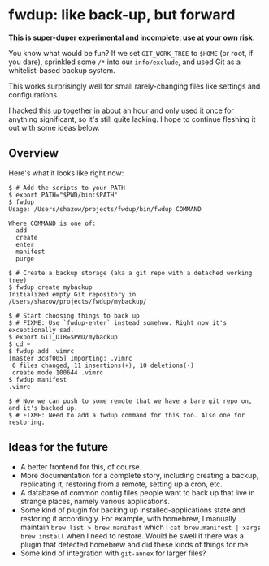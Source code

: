 # **fwdup**: like back-up, but forward

**This is super-duper experimental and incomplete, use at your own risk.**

You know what would be fun? If we set `GIT_WORK_TREE` to `$HOME` (or root, if you dare), sprinkled some `/*` into our `info/exclude`, and used Git as a whitelist-based backup system.

This works surprisingly well for small rarely-changing files like settings and configurations.

I hacked this up together in about an hour and only used it once for anything significant, so it's still quite lacking. I hope to continue fleshing it out with some ideas below.

## Overview

Here's what it looks like right now:

```
$ # Add the scripts to your PATH
$ export PATH="$PWD/bin:$PATH"
$ fwdup
Usage: /Users/shazow/projects/fwdup/bin/fwdup COMMAND

Where COMMAND is one of:
  add
  create
  enter
  manifest
  purge

$ # Create a backup storage (aka a git repo with a detached working tree)
$ fwdup create mybackup
Initialized empty Git repository in /Users/shazow/projects/fwdup/mybackup/

$ # Start choosing things to back up
$ # FIXME: Use `fwdup-enter` instead somehow. Right now it's exceptionally sad.
$ export GIT_DIR=$PWD/mybackup
$ cd ~
$ fwdup add .vimrc
[master 3c8f005] Importing: .vimrc
 6 files changed, 11 insertions(+), 10 deletions(-)
 create mode 100644 .vimrc
$ fwdup manifest
.vimrc

$ # Now we can push to some remote that we have a bare git repo on, and it's backed up.
$ # FIXME: Need to add a fwdup command for this too. Also one for restoring.
```


## Ideas for the future

- A better frontend for this, of course.
- More documentation for a complete story, including creating a backup, replicating it, restoring from a remote, setting up a cron, etc.
- A database of common config files people want to back up that live in strange places, namely various applications.
- Some kind of plugin for backing up installed-applications state and restoring it accordingly. For example, with homebrew, I manually maintain `brew list > brew.manifest` which I `cat brew.manifest | xargs brew install` when I need to restore. Would be swell if there was a plugin that detected homebrew and did these kinds of things for me.
- Some kind of integration with `git-annex` for larger files?
